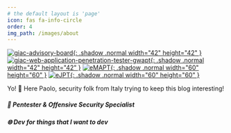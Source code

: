 ```yaml
---
# the default layout is 'page'
icon: fas fa-info-circle
order: 4
img_path: /images/about
---
```

[![giac-advisory-board](giac-advisory-board.png){: .shadow .normal width="42" height="42" }](https://www.credly.com/badges/3f2d7e49-1984-4c1f-9778-9f3bfd7c06ad/public_url)
[![giac-web-application-penetration-tester-gwapt](giac-web-application-penetration-tester-gwapt.png){: .shadow .normal width="42" height="42" }](https://www.giac.org/certified-professional/Paolo-Serra/216314)
[![eMAPT](eMAPT.png){: .shadow .normal width="60" height="60" }](https://verified.elearnsecurity.com/certificates/b6fb6013-fe8e-461f-be8a-3b3dd6df024d)
[![eJPT](eJPT.png){: .shadow .normal width="60" height="60" }](https://verified.elearnsecurity.com/certificates/0dc0d891-394a-44fb-9180-ffc3829fa123)


Yo! 👋 Here Paolo, security folk from Italy trying to keep this blog interesting!

##### 🦠 Pentester & Offensive Security Specialist

##### 🌐 Dev for things that I want to dev